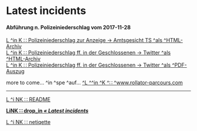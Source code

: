 # Latest incidents

#### Abführung n. Polizeiniederschlag vom 2017-11-28

[ L ^in K ∷ Polizeiniederschlag zur Anzeige → Amtsgesicht TS ^als ^HTML-Archiv ](https://www.rollator-parcours.com/include/0ffSite/Mobile-Webmail--HametnerUwe-2017-12-17-PolizeiniederschlagAnzeige/)  
[ L ^in K ∷ Polizeiniederschlag ff. in der Geschlossenen → Twitter ^als ^HTML-Archiv ](https://rollparc.com/include/0ffSite/Twitter--HametnerUwe-2017-12-23-Quotes/)  
[ L ^in K ∷ Polizeiniederschlag ff. in der Geschlossenen → Twitter ^als ^PDF-Auszug ](https://rollparc.com/include/0ffSite/Twitter--HamenterUwe-2017-12-23-Quotes-ic.pdf)  


more to come… ^in ^spe ^auf… [ ^L ^^in ^K ^∷ ^www.rollator-parcours.com ](https://www.rollator-parcours.com/de/)


---
[ L ^i NK ∷ README ](./README.md)

**[ LiNK ∷ drop_in _« Latest incidents_ ](./droppin.md)**

[ L ^i NK ∷ netiqette ](./netiqette.md)
